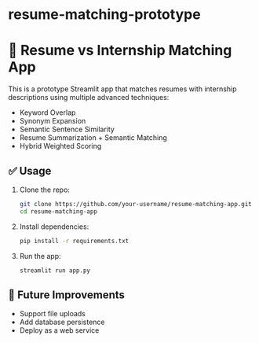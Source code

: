# resume-matching-prototype

# 📄 Resume vs Internship Matching App

This is a prototype Streamlit app that matches resumes with internship descriptions using multiple advanced techniques:
- Keyword Overlap
- Synonym Expansion
- Semantic Sentence Similarity
- Resume Summarization + Semantic Matching
- Hybrid Weighted Scoring

## ✅ Usage

1. Clone the repo:
    ```bash
    git clone https://github.com/your-username/resume-matching-app.git
    cd resume-matching-app
    ```

2. Install dependencies:
    ```bash
    pip install -r requirements.txt
    ```

3. Run the app:
    ```bash
    streamlit run app.py
    ```

## 🧱 Future Improvements
- Support file uploads
- Add database persistence
- Deploy as a web service
